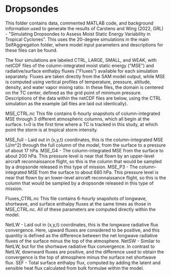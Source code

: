 # Dropsondes

This folder contains data, commented MATLAB code, and background information used to generate the results of Carstens and Wing (2022, GRL) - "Simulating Dropsondes to Assess Moist Static Energy Variability in Tropical Cyclones". This uses the 20-degree simulations in the main SelfAggregation folder, where model input parameters and descriptions for these files can be found.

The four simulations are labeled CTRL, LARGE, SMALL, and WEAK, with netCDF files of the column-integrated moist static energy ("MSE") and radiative/surface enthalpy fluxes ("Fluxes") available for each simulation separately. Fluxes are taken directly from the SAM model output, while MSE is computed using vertical profiles of temperature, pressure, altitude, density, and water vapor mixing ratio. In these files, the domain is centered on the TC center, defined as the grid point of minimum pressure. Descriptions of the data within the netCDF files are below, using the CTRL simulation as the example (all files are laid out identically).

MSE_CTRL.nc
This file contains 6-hourly snapshots of column-integrated MSE through 3 different atmospheric columns, which all begin at the surface. t=0 is the first time where a TC is tracked in this study, at which point the storm is at tropical storm intensity.

MSE_full - Laid out in (x,y,t) coordinates, this is the column-integrated MSE (J/m^2) through the full column of the model, from the surface to a pressure of about 17 hPa.
MSE_G4 - The column-integrated MSE from the surface to about 200 hPa. This pressure level is near that flown by an upper-level aircraft reconnaissance flight, so this is the column that would be sampled by a dropsonde released in this type of mission.
MSE_P3 - The column-integrated MSE from the surface to about 680 hPa. This pressure level is near that flown by an lower-level aircraft reconnaissance flight, so this is the column that would be sampled by a dropsonde released in this type of mission.

Fluxes_CTRL.nc
This file contains 6-hourly snapshots of longwave, shortwave, and surface enthalpy fluxes at the same times as those in MSE_CTRL.nc. All of these parameters are computed directly within the model.

NetLW - Laid out in (x,y,t) coordinates, this is the longwave radiative flux convergence. Here, upward fluxes are considered to be positive, and this quantity is defined as the difference between the net longwave radiative fluxes of the surface minus the top of the atmosphere.
NetSW - Similar to NetLW, but for the shortwave radiative flux convergence. In contrast to NetLW, downward fluxes are positive, and the difference used to obtain the convergence is the top of atmosphere minus the surface net shortwave flux.
SEF - Total surface enthalpy flux, computed by adding the latent and sensible heat flux calculated from bulk formulae within the model.

